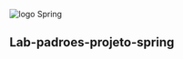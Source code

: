 ![logo Spring]((https://www.google.com/imgres?imgurl=https%3A%2F%2Fspring.io%2Fimg%2Fspring-2.svg&tbnid=LrE4PtzfpUxuHM&vet=12ahUKEwjAjZiO3NqBAxX2g5UCHS43B04QMygAegQIARBI..i&imgrefurl=https%3A%2F%2Fspring.io%2Ftrademarks&docid=E7tEskgJ_LXitM&w=800&h=206&q=logo%20spring%20boot&ved=2ahUKEwjAjZiO3NqBAxX2g5UCHS43B04QMygAegQIARBI)https://www.google.com/imgres?imgurl=https%3A%2F%2Fspring.io%2Fimg%2Fspring-2.svg&tbnid=LrE4PtzfpUxuHM&vet=12ahUKEwjAjZiO3NqBAxX2g5UCHS43B04QMygAegQIARBI..i&imgrefurl=https%3A%2F%2Fspring.io%2Ftrademarks&docid=E7tEskgJ_LXitM&w=800&h=206&q=logo%20spring%20boot&ved=2ahUKEwjAjZiO3NqBAxX2g5UCHS43B04QMygAegQIARBI)

## Lab-padroes-projeto-spring
